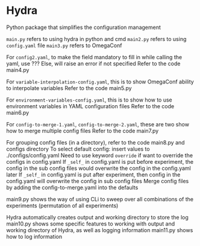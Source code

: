 # Hydra
Python package that simplifies the configuration management

`main.py` refers to using hydra in python and cmd
`main2.py` refers to using `config.yaml` file
`main3.py` refers to OmegaConf

For `config2.yaml`, to make the field mandatory to fill in while calling the yaml, use ???
Else, will raise an error if not specified
Refer to the code main4.py

For `variable-interpolation-config.yaml`, this is to show OmegaConf ability to interpolate variables
Refer to the code main5.py

For `environment-variables-config.yaml`, this is to show how to use environment variables in YAML configuration files
Refer to the code main6.py

For `config-to-merge-1.yaml`, `config-to-merge-2.yaml`, these are two show how to merge multiple config files
Refer to the code main7.py

For grouping config files (in a directory), refer to the code main8.py and configs directory
To select default config: insert values to ./configs/config.yaml
Need to use keyword `override` if want to override the configs in config.yaml
If `_self_` in config.yaml is put before experiment, the config in the sub config files would overwrite the config in the config.yaml later
If `_self_` in config.yaml is put after experiment, then config in the config.yaml will overwrite the config in sub config files
Merge config files by adding the config-to-merge.yaml into the defaults

main9.py shows the way of using CLi to sweep over all combinations of the experiments (permutation of all experiments)

Hydra automatically creates output and working directory to store the log
main10.py shows some specific features to working with output and working directory of Hydra, as well as logging information
main11.py shows how to log information
